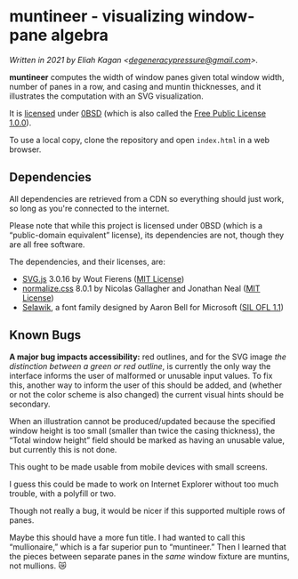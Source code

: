 <!--
  This file is part of muntineer, which visualizes window-pane algebra.

  Copyright (c) 2021 Eliah Kagan

  Permission to use, copy, modify, and/or distribute this software for any
  purpose with or without fee is hereby granted.

  THE SOFTWARE IS PROVIDED "AS IS" AND THE AUTHOR DISCLAIMS ALL WARRANTIES WITH
  REGARD TO THIS SOFTWARE INCLUDING ALL IMPLIED WARRANTIES OF MERCHANTABILITY
  AND FITNESS. IN NO EVENT SHALL THE AUTHOR BE LIABLE FOR ANY SPECIAL, DIRECT,
  INDIRECT, OR CONSEQUENTIAL DAMAGES OR ANY DAMAGES WHATSOEVER RESULTING FROM
  LOSS OF USE, DATA OR PROFITS, WHETHER IN AN ACTION OF CONTRACT, NEGLIGENCE OR
  OTHER TORTIOUS ACTION, ARISING OUT OF OR IN CONNECTION WITH THE USE OR
  PERFORMANCE OF THIS SOFTWARE.
-->

# muntineer - visualizing window-pane algebra

*Written in 2021 by Eliah Kagan &lt;degeneracypressure@gmail.com&gt;.*

**muntineer** computes the width of window panes given total window width,
number of panes in a row, and casing and muntin thicknesses, and it
illustrates the computation with an SVG visualization.

It is [licensed](LICENSE) under [0BSD](https://spdx.org/licenses/0BSD.html)
(which is also called the [Free Public License
1.0.0](https://opensource.org/licenses/0BSD)).

To use a local copy, clone the repository and open `index.html` in a web
browser.

## Dependencies

All dependencies are retrieved from a CDN so everything should just work, so
long as you're connected to the internet.

Please note that while this project is licensed under 0BSD (which is a
&ldquo;public-domain equivalent&rdquo; license), its dependencies are not,
though they are all free software.

The dependencies, and their licenses, are:

- [SVG.js](https://svgjs.com) 3.0.16 by Wout Fierens ([MIT
  License](https://github.com/svgdotjs/svg.js/blob/3.0.16/LICENSE.txt))
- [normalize.css](https://necolas.github.io/normalize.css/) 8.0.1 by Nicolas
  Gallagher and Jonathan Neal ([MIT
  License](https://github.com/necolas/normalize.css/blob/8.0.1/LICENSE.md))
- [Selawik](https://docs.microsoft.com/en-us/typography/font-list/selawik), a
  font family designed by Aaron Bell for Microsoft ([SIL OFL
  1.1](https://github.com/microsoft/Selawik/blob/master/LICENSE.txt))

## Known Bugs

**A major bug impacts accessibility:** red outlines, and for the SVG image
*the distinction between a green or red outline*, is currently the only way the
interface informs the user of malformed or unusable input values. To fix this,
another way to inform the user of this should be added, and (whether or not the
color scheme is also changed) the current visual hints should be secondary.

When an illustration cannot be produced/updated because the specified window
height is too small (smaller than twice the casing thickness), the &ldquo;Total
window height&rdquo; field should be marked as having an unusable value, but
currently this is not done.

This ought to be made usable from mobile devices with small screens.

I guess this could be made to work on Internet Explorer without too much
trouble, with a polyfill or two.

Though not really a bug, it would be nicer if this supported multiple rows of
panes.

Maybe this should have a more fun title. I had wanted to call this
&ldquo;mullionaire,&rdquo; which is a far superior pun to
&ldquo;muntineer.&rdquo; Then I learned that the pieces between separate panes
in the *same* window fixture are muntins, not mullions. &#128575;
